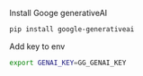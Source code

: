 Install Googe generativeAI
```bash
pip install google-generativeai
```

Add key to env
```bash
export GENAI_KEY=GG_GENAI_KEY
```

